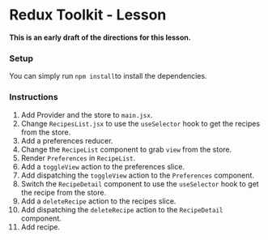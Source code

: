# Redux Toolkit - Lesson

**This is an early draft of the directions for this lesson.**

### Setup

You can simply run `npm install`to install the dependencies.

### Instructions

1. Add Provider and the store to `main.jsx`.
2. Change `RecipesList.jsx` to use the `useSelector` hook to get the recipes from the store.
3. Add a preferences reducer.
4. Change the `RecipeList` component to grab `view` from the store.
4. Render `Preferences` in `RecipeList`.
5. Add a `toggleView` action to the preferences slice.
6. Add dispatching the `toggleView` action to the `Preferences` component.
7. Switch the `RecipeDetail` component to use the `useSelector` hook to get the recipe from the store.
8. Add a `deleteRecipe` action to the recipes slice.
9. Add dispatching the `deleteRecipe` action to the `RecipeDetail` component.
10. Add recipe.
